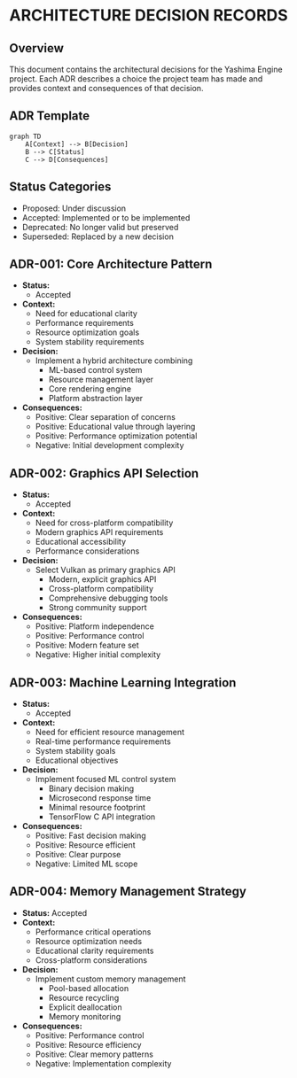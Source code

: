 # ARCHITECTURE DECISION RECORDS
## Overview
This document contains the architectural decisions for the Yashima Engine project. Each ADR describes a choice the project team has made and provides context and consequences of that decision.

## ADR Template
```mermaid
graph TD
    A[Context] --> B[Decision]
    B --> C[Status]
    C --> D[Consequences]
```

## Status Categories
- Proposed: Under discussion
- Accepted: Implemented or to be implemented
- Deprecated: No longer valid but preserved
- Superseded: Replaced by a new decision

## ADR-001: Core Architecture Pattern
- **Status:**
    - Accepted
- **Context:**
    - Need for educational clarity
    - Performance requirements
    - Resource optimization goals
    - System stability requirements
- **Decision:**
    - Implement a hybrid architecture combining
        - ML-based control system
        - Resource management layer
        - Core rendering engine
        - Platform abstraction layer
- **Consequences:**
  - Positive: Clear separation of concerns
  - Positive: Educational value through layering
  - Positive: Performance optimization potential
  - Negative: Initial development complexity

## ADR-002: Graphics API Selection
- **Status:**
    - Accepted
- **Context:**
    - Need for cross-platform compatibility
    - Modern graphics API requirements
    - Educational accessibility
    - Performance considerations
- **Decision:**
    - Select Vulkan as primary graphics API
        - Modern, explicit graphics API
        - Cross-platform compatibility
        - Comprehensive debugging tools
        - Strong community support
- **Consequences:**
    - Positive: Platform independence
    - Positive: Performance control
    - Positive: Modern feature set
    - Negative: Higher initial complexity

## ADR-003: Machine Learning Integration
- **Status:**
    - Accepted
- **Context:**
    - Need for efficient resource management
    - Real-time performance requirements
    - System stability goals
    - Educational objectives
- **Decision:**
    - Implement focused ML control system
        - Binary decision making
        - Microsecond response time
        - Minimal resource footprint
        - TensorFlow C API integration
- **Consequences:**
    - Positive: Fast decision making
    - Positive: Resource efficient
    - Positive: Clear purpose
    - Negative: Limited ML scope

## ADR-004: Memory Management Strategy
- **Status:** Accepted
- **Context:**
    - Performance critical operations
    - Resource optimization needs
    - Educational clarity requirements
    - Cross-platform considerations
- **Decision:**
    - Implement custom memory management
        - Pool-based allocation
        - Resource recycling
        - Explicit deallocation
        - Memory monitoring
- **Consequences:**
    - Positive: Performance control
    - Positive: Resource efficiency
    - Positive: Clear memory patterns
    - Negative: Implementation complexity
